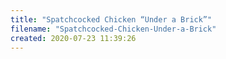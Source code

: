 ```yaml
---
title: "Spatchcocked Chicken “Under a Brick”"
filename: "Spatchcocked-Chicken-Under-a-Brick"
created: 2020-07-23 11:39:26
---
```

